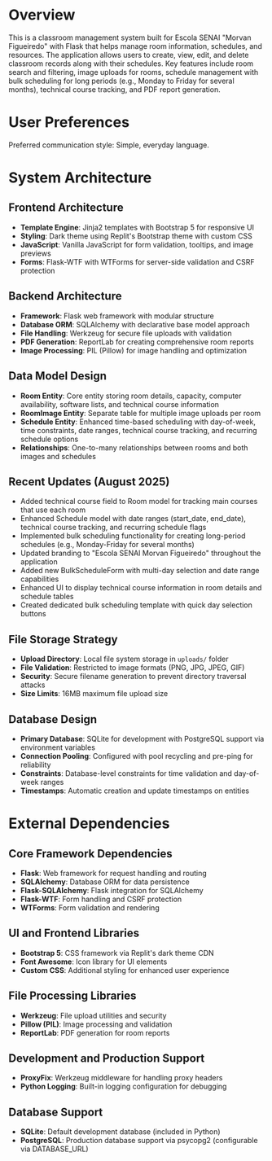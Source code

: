 # Overview

This is a classroom management system built for Escola SENAI "Morvan Figueiredo" with Flask that helps manage room information, schedules, and resources. The application allows users to create, view, edit, and delete classroom records along with their schedules. Key features include room search and filtering, image uploads for rooms, schedule management with bulk scheduling for long periods (e.g., Monday to Friday for several months), technical course tracking, and PDF report generation.

# User Preferences

Preferred communication style: Simple, everyday language.

# System Architecture

## Frontend Architecture
- **Template Engine**: Jinja2 templates with Bootstrap 5 for responsive UI
- **Styling**: Dark theme using Replit's Bootstrap theme with custom CSS
- **JavaScript**: Vanilla JavaScript for form validation, tooltips, and image previews
- **Forms**: Flask-WTF with WTForms for server-side validation and CSRF protection

## Backend Architecture
- **Framework**: Flask web framework with modular structure
- **Database ORM**: SQLAlchemy with declarative base model approach
- **File Handling**: Werkzeug for secure file uploads with validation
- **PDF Generation**: ReportLab for creating comprehensive room reports
- **Image Processing**: PIL (Pillow) for image handling and optimization

## Data Model Design
- **Room Entity**: Core entity storing room details, capacity, computer availability, software lists, and technical course information
- **RoomImage Entity**: Separate table for multiple image uploads per room
- **Schedule Entity**: Enhanced time-based scheduling with day-of-week, time constraints, date ranges, technical course tracking, and recurring schedule options
- **Relationships**: One-to-many relationships between rooms and both images and schedules

## Recent Updates (August 2025)
- Added technical course field to Room model for tracking main courses that use each room
- Enhanced Schedule model with date ranges (start_date, end_date), technical course tracking, and recurring schedule flags
- Implemented bulk scheduling functionality for creating long-period schedules (e.g., Monday-Friday for several months)
- Updated branding to "Escola SENAI Morvan Figueiredo" throughout the application
- Added new BulkScheduleForm with multi-day selection and date range capabilities
- Enhanced UI to display technical course information in room details and schedule tables
- Created dedicated bulk scheduling template with quick day selection buttons

## File Storage Strategy
- **Upload Directory**: Local file system storage in `uploads/` folder
- **File Validation**: Restricted to image formats (PNG, JPG, JPEG, GIF)
- **Security**: Secure filename generation to prevent directory traversal attacks
- **Size Limits**: 16MB maximum file upload size

## Database Design
- **Primary Database**: SQLite for development with PostgreSQL support via environment variables
- **Connection Pooling**: Configured with pool recycling and pre-ping for reliability
- **Constraints**: Database-level constraints for time validation and day-of-week ranges
- **Timestamps**: Automatic creation and update timestamps on entities

# External Dependencies

## Core Framework Dependencies
- **Flask**: Web framework for request handling and routing
- **SQLAlchemy**: Database ORM for data persistence
- **Flask-SQLAlchemy**: Flask integration for SQLAlchemy
- **Flask-WTF**: Form handling and CSRF protection
- **WTForms**: Form validation and rendering

## UI and Frontend Libraries
- **Bootstrap 5**: CSS framework via Replit's dark theme CDN
- **Font Awesome**: Icon library for UI elements
- **Custom CSS**: Additional styling for enhanced user experience

## File Processing Libraries
- **Werkzeug**: File upload utilities and security
- **Pillow (PIL)**: Image processing and validation
- **ReportLab**: PDF generation for room reports

## Development and Production Support
- **ProxyFix**: Werkzeug middleware for handling proxy headers
- **Python Logging**: Built-in logging configuration for debugging

## Database Support
- **SQLite**: Default development database (included in Python)
- **PostgreSQL**: Production database support via psycopg2 (configurable via DATABASE_URL)